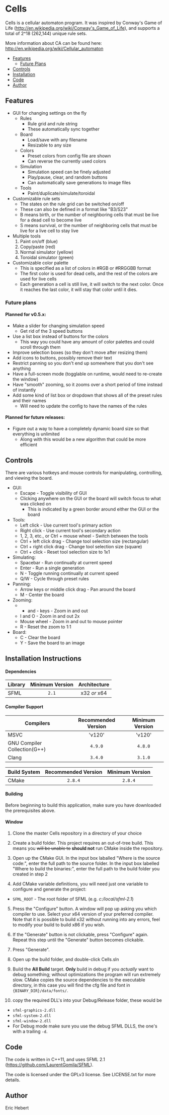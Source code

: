 Cells
=====

Cells is a cellular automaton program. It was inspired by Conway's Game of Life (http://en.wikipedia.org/wiki/Conway's_Game_of_Life), and supports a total of 2^18 (262,144) unique rule sets.

More information about CA can be found here: http://en.wikipedia.org/wiki/Cellular_automaton

* [Features](https://github.com/Syntaf/Cells/tree/master/README.md#features)
  * [Future Plans](https://github.com/Syntaf/Cells/tree/master/README.md#future-plans)
* [Controls](https://github.com/Syntaf/Cells/tree/master/README.md#controls)
* [Installation](https://github.com/Syntaf/Cells/tree/master/README.md#installation-instructions)
* [Code](https://github.com/Syntaf/Cells/tree/master/README.md#code)
* [Author](https://github.com/Syntaf/Cells/tree/master/README.md#author)

Features
--------

* GUI for changing settings on the fly
  * Rules
    * Rule grid and rule string
    * These automatically sync together
  * Board
    * Load/save with any filename
    * Resizable to any size
  * Colors
    * Preset colors from config file are shown
    * Can reverse the currently used colors
  * Simulation
    * Simulation speed can be finely adjusted
    * Play/pause, clear, and random buttons
    * Can automatically save generations to image files
  * Tools
    * Paint/duplicate/simulate/toroidal
* Customizable rule sets
  * The states on the rule grid can be switched on/off
  * These can also be defined in a format like "B3/S23"
  * B means birth, or the number of neighboring cells that must be live for a dead cell to become live
  * S means survival, or the number of neighboring cells that must be live for a live cell to stay live
* Multiple tools
  1. Paint on/off (blue)
  2. Copy/paste (red)
  3. Normal simulator (yellow)
  4. Toroidal simulator (green)
* Customizable color palette
  * This is specified as a list of colors in #RGB or #RRGGBB format
  * The first color is used for dead cells, and the rest of the colors are used for live cells
  * Each generation a cell is still live, it will switch to the next color. Once it reaches the last color, it will stay that color until it dies.

### Future plans

#### Planned for v0.5.x:
* Make a slider for changing simulation speed
  * Get rid of the 3 speed buttons
* Use a list box instead of buttons for the colors
  * This way you could have any amount of color palettes and could scroll through them
* Improve selection boxes (so they don't move after resizing them)
* Add icons to buttons, possibly remove their text
* Restrict panning so you don't end up somewhere that you don't see anything
* Have a full-screen mode (togglable on runtime, would need to re-create the window)
* Have "smooth" zooming, so it zooms over a short period of time instead of instantly
* Add some kind of list box or dropdown that shows all of the preset rules and their names
  * Will need to update the config to have the names of the rules

#### Planned for future releases:
* Figure out a way to have a completely dynamic board size so that everything is unlimited
  * Along with this would be a new algorithm that could be more efficient


Controls
--------

There are various hotkeys and mouse controls for manipulating, controlling, and viewing the board.

* GUI:
  * Escape - Toggle visibility of GUI
  * Clicking anywhere on the GUI or the board will switch focus to what was clicked on
    * This is indicated by a green border around either the GUI or the board
* Tools:
  * Left click - Use current tool's primary action
  * Right click - Use current tool's secondary action
  * 1, 2, 3, etc., or Ctrl + mouse wheel - Switch between the tools
  * Ctrl + left click drag - Change tool selection size (rectangular)
  * Ctrl + right click drag - Change tool selection size (square)
  * Ctrl + click - Reset tool selection size to 1x1
* Simulating:
  * Spacebar - Run continually at current speed
  * Enter - Run a single generation
  * N - Toggle running continually at current speed
  * Q/W - Cycle through preset rules
* Panning:
  * Arrow keys or middle click drag - Pan around the board
  * M - Center the board
* Zooming:
  * + and - keys - Zoom in and out
  * I and O - Zoom in and out 2x
  * Mouse wheel - Zoom in and out to mouse pointer
  * R - Reset the zoom to 1:1
* Board:
  * C - Clear the board
  * Y - Save the board to an image


Installation Instructions
-------------------------

#### Dependencies
| Library | Minimum Version   | Architecture   |
| ------- | :---------------: | :------------: |
| SFML    | `2.1`             | x32 *or* x64   |

#### Compiler Support
| Compilers                    | Recommended Version   | Minimum Version   |
| ---------                    | :-------------------: | :---------------: |
| MSVC                         | 'v120'                | 'v120'            |
| GNU Compiler Collection(G++) | `4.9.0`               | `4.8.0`           | 
| Clang                        | `3.4.0`               | `3.1.0`           |
  
| Build System | Recommended Version   | Minimum Version   |
| ------------ | :-------------------: | :---------------: |
| CMake        | `2.8.4`               | `2.8.4`           |
  
#### Building

Before beginning to build this application, make sure you have downloaded the prerequisites above.

#### Window
1. Clone the master Cells repository in a directory of your choice

2. Create a build folder. This project requires an out-of-tree build. This means you ~~will be unable to~~ **should not** run CMake inside the repository.

3. Open up the CMake GUI. In the input box laballed "Where is the source code:", enter the full path to the source folder. In the input box labelled "Where to build the binaries:", enter the full path to the build folder you created in step 2

4. Add CMake variable definitions, you will need just one variable to configure and generate the project:
  * `SFML_ROOT` - The root folder of SFML (e.g. *c:/local/sfml-2.1*)

5. Press the "Configure" button. A window will pop up asking you which compiler to use. Select your x64 version of your preferred compiler. Note that it is possible to build x32 without running into any errors, feel to modify your build to build x86 if you wish.

6. If the "Generate" button is not clickable, press "Configure" again. Repeat this step until the "Generate" button becomes clickable.

7. Press "Generate".

8. Open up the build folder, and double-click Cells.sln

9. Build the **All Build** target. **Only** build in debug if you *actually* want to debug something; without optimizations the program will run extremely slow. CMake copies the source dependencies to the executable directory, in this case you will find the cfg file and font in `{BINARY_DIR}/data/fonts/`.

10. copy the required DLL's into your Debug/Release folder, these would be
  * `sfml-graphics-2.dll`
  * `sfml-system-2.dll`
  * `sfml-window-2.dll`
  * For Debug mode make sure you use the debug SFML DLLS, the one's with a trailing `-d`.

Code
----

The code is written in C++11, and uses SFML 2.1 (https://github.com/LaurentGomila/SFML).

The code is licensed under the GPLv3 license. See LICENSE.txt for more details.


Author
------

Eric Hebert
